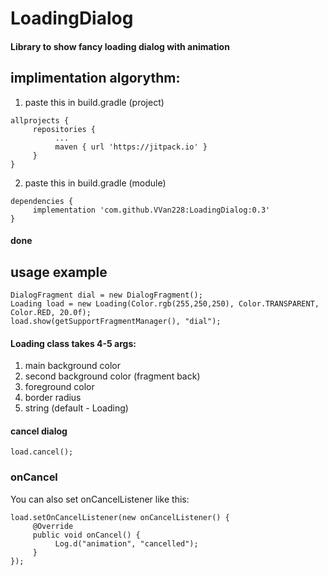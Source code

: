 # LoadingDialog
#### Library to show fancy loading dialog with animation

## implimentation algorythm:

1) paste this in build.gradle (project)
``` 
allprojects {
     repositories {
          ...
          maven { url 'https://jitpack.io' }
     }
} 
```
2) paste this in build.gradle (module)
```
dependencies {
     implementation 'com.github.VVan228:LoadingDialog:0.3'
}
```
#### done
## usage example
```
DialogFragment dial = new DialogFragment();
Loading load = new Loading(Color.rgb(255,250,250), Color.TRANSPARENT, Color.RED, 20.0f);
load.show(getSupportFragmentManager(), "dial");
```
#### Loading class takes 4-5 args:
1) main background color
2) second background color (fragment back)
3) foreground color
4) border radius
5) string (default - Loading)

#### cancel dialog
```
load.cancel();
```
### onCancel
You can also set onCancelListener like this:
```
load.setOnCancelListener(new onCancelListener() {
     @Override
     public void onCancel() {
          Log.d("animation", "cancelled");
     }
});
```
